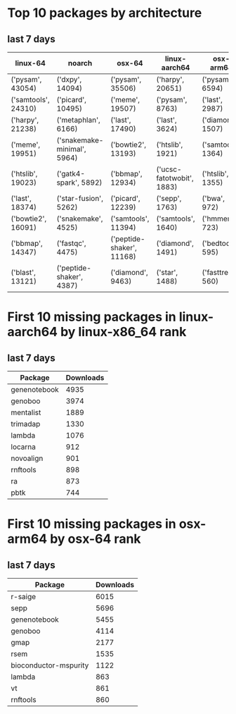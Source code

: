 # Top 10 packages by architecture
## last 7 days
|linux-64 | noarch | osx-64 | linux-aarch64 | osx-arm64 | 
|-|-|-|-|-|
|('pysam', 43054) |('dxpy', 14094) |('pysam', 35506) |('harpy', 20651) |('pysam', 6594) |
|('samtools', 24310) |('picard', 10495) |('meme', 19507) |('pysam', 8763) |('last', 2987) |
|('harpy', 21238) |('metaphlan', 6166) |('last', 17490) |('last', 3624) |('diamond', 1507) |
|('meme', 19951) |('snakemake-minimal', 5964) |('bowtie2', 13193) |('htslib', 1921) |('samtools', 1364) |
|('htslib', 19023) |('gatk4-spark', 5892) |('bbmap', 12934) |('ucsc-fatotwobit', 1883) |('htslib', 1355) |
|('last', 18374) |('star-fusion', 5262) |('picard', 12239) |('sepp', 1763) |('bwa', 972) |
|('bowtie2', 16091) |('snakemake', 4525) |('samtools', 11394) |('samtools', 1640) |('hmmer', 723) |
|('bbmap', 14347) |('fastqc', 4475) |('peptide-shaker', 11168) |('diamond', 1491) |('bedtools', 595) |
|('blast', 13121) |('peptide-shaker', 4387) |('diamond', 9463) |('star', 1488) |('fasttree', 560) |
# First 10 missing packages in linux-aarch64 by linux-x86_64 rank
## last 7 days

| Package | Downloads |
| - | - |
| genenotebook | 4935 | 
| genoboo | 3974 | 
| mentalist | 1889 | 
| trimadap | 1330 | 
| lambda | 1076 | 
| locarna | 912 | 
| novoalign | 901 | 
| rnftools | 898 | 
| ra | 873 | 
| pbtk | 744 | 
# First 10 missing packages in osx-arm64 by osx-64 rank
## last 7 days

| Package | Downloads |
| - | - |
| r-saige | 6015 | 
| sepp | 5696 | 
| genenotebook | 5455 | 
| genoboo | 4114 | 
| gmap | 2177 | 
| rsem | 1535 | 
| bioconductor-mspurity | 1122 | 
| lambda | 863 | 
| vt | 861 | 
| rnftools | 860 | 
